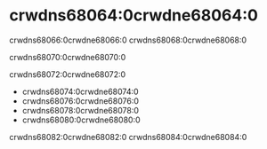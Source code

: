 # crwdns68064:0crwdne68064:0

crwdns68066:0crwdne68066:0 crwdns68068:0crwdne68068:0

crwdns68070:0crwdne68070:0

crwdns68072:0crwdne68072:0

* crwdns68074:0crwdne68074:0
* crwdns68076:0crwdne68076:0
* crwdns68078:0crwdne68078:0
* crwdns68080:0crwdne68080:0

crwdns68082:0crwdne68082:0 crwdns68084:0crwdne68084:0
